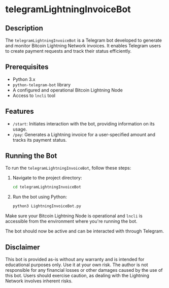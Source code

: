 
# telegramLightningInvoiceBot

## Description
The `telegramLightningInvoiceBot` is a Telegram bot developed to generate and monitor Bitcoin Lightning Network invoices. It enables Telegram users to create payment requests and track their status efficiently.

## Prerequisites
- Python 3.x
- `python-telegram-bot` library
- A configured and operational Bitcoin Lightning Node
- Access to `lncli` tool

## Features
- `/start`: Initiates interaction with the bot, providing information on its usage.
- `/pay`: Generates a Lightning invoice for a user-specified amount and tracks its payment status.



## Running the Bot
To run the `telegramLightningInvoiceBot`, follow these steps:

1. Navigate to the project directory:
   ```bash
   cd telegramLightningInvoiceBot
   ```

2. Run the bot using Python:
   ```bash
   python3 LightningInvoiceBot.py
   ```

Make sure your Bitcoin Lightning Node is operational and `lncli` is accessible from the environment where you're running the bot.

The bot should now be active and can be interacted with through Telegram.


## Disclaimer
This bot is provided as-is without any warranty and is intended for educational purposes only. Use it at your own risk. The author is not responsible for any financial losses or other damages caused by the use of this bot. Users should exercise caution, as dealing with the Lightning Network involves inherent risks.
